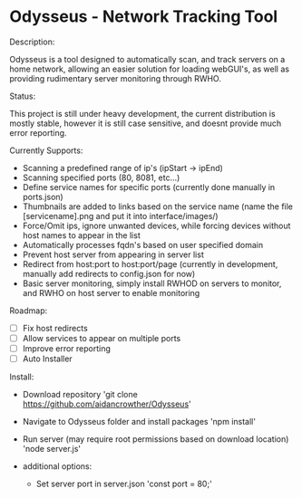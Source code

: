 # Odysseus - Network Tracking Tool

Description:

  Odysseus is a tool designed to automatically scan, and track servers on a home network, allowing an easier solution for loading webGUI's, as well as providing rudimentary server monitoring through RWHO.
  
Status:
  
   This project is still under heavy development, the current distribution is mostly stable, however it is still case sensitive, and      doesnt provide much error reporting. 
   
   Currently Supports:
   
   - Scanning a predefined range of ip's (ipStart -> ipEnd)
   - Scanning specified ports (80, 8081, etc...)
   - Define service names for specific ports (currently done manually in ports.json)
   - Thumbnails are added to links based on the service name (name the file [servicename].png and put it into interface/images/)
   - Force/Omit ips, ignore unwanted devices, while forcing devices without host names to appear in the list
   - Automatically processes fqdn's based on user specified domain
   - Prevent host server from appearing in server list
   - Redirect from host:port to host:port/page (currently in development, manually add redirects to config.json for now)
   - Basic server monitoring, simply install RWHOD on servers to monitor, and RWHO on host server to enable monitoring
   
Roadmap:

   -[ ] Fix host redirects
   -[ ] Allow services to appear on multiple ports
   -[ ] Improve error reporting
   -[ ] Auto Installer
   
Install:

   - Download repository
     'git clone https://github.com/aidancrowther/Odysseus'
     
   - Navigate to Odysseus folder and install packages
     'npm install'
     
   - Run server (may require root permissions based on download location)
     'node server.js'
     
   - additional options:
      - Set server port in server.json 'const port = 80;'
      
   
